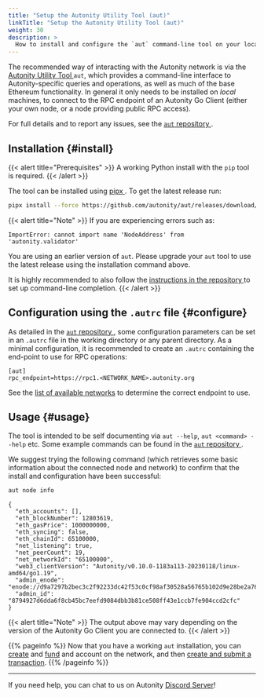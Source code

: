 ```yaml
---
title: "Setup the Autonity Utility Tool (aut)"
linkTitle: "Setup the Autonity Utility Tool (aut)"
weight: 30
description: >
  How to install and configure the `aut` command-line tool on your local machine.
---
```


The recommended way of interacting with the Autonity network is via the [Autonity Utility Tool <i class='fas fa-external-link-alt'></i>](https://github.com/autonity/aut) `aut`, which provides a command-line interface to Autonity-specific queries and operations, as well as much of the base Ethereum functionality.  In general it only needs to be installed on _local_ machines, to connect to the RPC endpoint of an Autonity Go Client (either your own node, or a node providing public RPC access).

For full details and to report any issues, see the [`aut` repository <i class='fas fa-external-link-alt'></i>](https://github.com/autonity/aut).

## Installation {#install}

{{< alert title="Prerequisites" >}}
A working Python install with the `pip` tool is required.
{{< /alert >}}

The tool can be installed using [pipx <i class='fas fa-external-link-alt'></i>](https://github.com/pypa/pipx). To get the latest release run:

```bash
pipx install --force https://github.com/autonity/aut/releases/download/v0.3.0.dev2/aut-0.3.0.dev2-py3-none-any.whl
```

{{< alert title="Note" >}}
If you are experiencing errors such as:

```
ImportError: cannot import name 'NodeAddress' from 'autonity.validator'
```

You are using an earlier version of `aut`. Please upgrade your `aut` tool to use the latest release using the installation command above.

It is highly recommended to also follow the [instructions in the repository <i class='fas fa-external-link-alt'></i>](https://github.com/autonity/aut) to set up command-line completion.
{{< /alert >}}

## Configuration using the `.autrc` file {#configure}

As detailed in the [`aut` repository <i class='fas fa-external-link-alt'></i>](https://github.com/autonity/aut#configuration-using-autrc-files), some configuration parameters can be set in an `.autrc` file in the working directory or any parent directory.  As a minimal configuration, it is recommended to create an `.autrc` containing the end-point to use for RPC operations:

```
[aut]
rpc_endpoint=https://rpc1.<NETWORK_NAME>.autonity.org
```

See the [list of available networks](/networks/) to determine the correct endpoint to use.

## Usage {#usage}

The tool is intended to be self documenting via `aut --help`, `aut <command> --help` etc.  Some example commands can be found in the [`aut` repository <i class='fas fa-external-link-alt'></i>](https://github.com/autonity/aut).

We suggest trying the following command (which retrieves some basic information about the connected node and network) to confirm that the install and configuration have been successful:

```bash
aut node info
```
```console
{
  "eth_accounts": [],
  "eth_blockNumber": 12803619,
  "eth_gasPrice": 1000000000,
  "eth_syncing": false,
  "eth_chainId": 65100000,
  "net_listening": true,
  "net_peerCount": 19,
  "net_networkId": "65100000",
  "web3_clientVersion": "Autonity/v0.10.0-1183a113-20230118/linux-amd64/go1.19",
  "admin_enode": "enode://d9a7297b2bec3c2f92233dc42f53c0cf98af30528a56765b102d9e28be2a760b7fd3045790246d1a5836af9a8ea5d2dbcc9b56864f6391045ba76391d9db931e@77.86.9.81:30303",
  "admin_id": "8794927d6dda6f8cb45bc7eefd9084dbb3b81ce508ff43e1ccb7fe904ccd2cfc"
}
```

{{< alert title="Note" >}}
The output above may vary depending on the version of the Autonity Go Client you are connected to.
{{< /alert >}}

{{% pageinfo %}}
Now that you have a working `aut` installation, you can  [create](/account-holders/create-acct/) and [fund](/account-holders/fund-acct/) and account on the network, and then [create and submit a transaction](/account-holders/submit-trans-aut/).
{{% /pageinfo %}}

------------------------------------------------

If you need help, you can chat to us on Autonity [Discord Server](https://discord.gg/autonity)!
